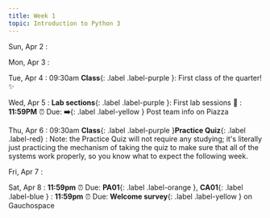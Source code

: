 ```yaml
---
title: Week 1
topic: Introduction to Python 3
---
```

Sun, Apr 2
: 


Mon, Apr 3
: 

Tue, Apr 4
: 09:30am **Class**{: .label .label-purple }: First class of the quarter! ✨


Wed, Apr 5
: **Lab sections**{: .label .label-purple }: First lab sessions 🎊
: **11:59PM** ⏰  Due: **➡️**{: .label .label-yellow } Post team info on Piazza


Thu, Apr 6
: 09:30am **Class**{: .label .label-purple }**Practice Quiz**{: .label .label-red}
: Note: the Practice Quiz will not require any studying; it's literally just practicing the mechanism of taking the quiz to make sure that all of the systems work properly, so you know what to expect the following week.


Fri, Apr 7
: 

Sat, Apr 8
: **11:59pm**  ⏰  Due: **PA01**{: .label .label-orange }, **CA01**{: .label .label-blue }
: **11:59pm** ⏰  Due: **Welcome survey**{: .label .label-yellow } on Gauchospace


